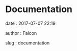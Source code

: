 Documentation
=============

date
:   2017-07-07 22:19

author
:   Falcon

slug
:   documentation


